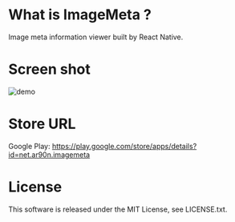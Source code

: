 # What is ImageMeta ?
Image meta information viewer built by React Native.

# Screen shot
![demo](https://github.com/ar90n/imagemeta/blob/master/doc/demo.gif)

# Store URL
Google Play: https://play.google.com/store/apps/details?id=net.ar90n.imagemeta

# License
This software is released under the MIT License, see LICENSE.txt.
